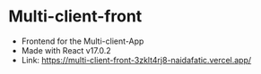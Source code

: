 # Multi-client-front
 - Frontend for the Multi-client-App
 - Made with React v17.0.2
 - Link: https://multi-client-front-3zklt4rj8-naidafatic.vercel.app/
